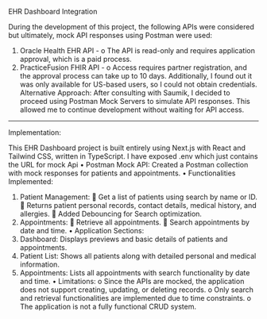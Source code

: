 EHR Dashboard Integration

During the development of this project, the following APIs were considered but ultimately, mock API responses using Postman were used:
1.	Oracle Health EHR API - 
o	The API is read-only and requires application approval, which is a paid process.
2.	PracticeFusion FHIR API - 
o	Access requires partner registration, and the approval process can take up to 10 days. Additionally, I found out it was only available for US-based users, so I could not obtain credentials.
Alternative Approach:
After consulting with Saumik, I decided to proceed using Postman Mock Servers to simulate API responses. This allowed me to continue development without waiting for API access.
________________________________________
Implementation:

This EHR Dashboard project is built entirely using Next.js with React and Tailwind CSS, written in TypeScript. 
I have exposed .env which just contains the URL for mock Api
•	Postman Mock API:
Created a Postman collection with mock responses for patients and appointments.
•	Functionalities Implemented:
1.	Patient Management:
	Get a list of patients using search by name or ID.
	Returns patient personal records, contact details, medical history, and allergies.
	Added Debouncing for Search optimization.
2.	Appointments:
	Retrieve all appointments.
	Search appointments by date and time.
•	Application Sections:
1.	Dashboard: Displays previews and basic details of patients and appointments.
2.	Patient List: Shows all patients along with detailed personal and medical information.
3.	Appointments: Lists all appointments with search functionality by date and time.
•	Limitations:
o	Since the APIs are mocked, the application does not support creating, updating, or deleting records.
o	Only search and retrieval functionalities are implemented due to time constraints.
o	The application is not a fully functional CRUD system.
